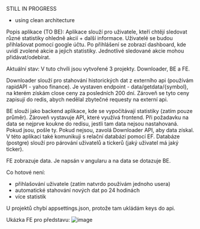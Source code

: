 STILL IN PROGRESS

- using clean architecture

Popis aplikace (TO BE):
Aplikace slouží pro uživatele, kteří chtějí sledovat různé statistiky ohledně akcií + další informace. Uživatelé se budou přihlašovat pomocí google účtu. Po přihlášení se zobrazí dashboard, kde uvidí zvolené akcie a jejich statistiky. Jednotlivé sledované akcie mohou přidávat/odebírat.

Aktuální stav:
V tuto chvíli jsou vytvořené 3 projekty. Downloader, BE a FE. 

Downloader slouží pro stahování historických dat z externího api (používám rapidAPI - yahoo finance). Je vystaven endpoint - data/getdata/{symbol}, na kterém získám close ceny za posledních 200 dní. Zároveň se tyto ceny zapisují do redis, abych nedělal zbytečné requesty na externí api. 

BE slouží jako backend aplikace, kde se vypočítávají statistiky (zatím pouze průměr). Zároveň vystavuje API, které využívá frontend. Při požadavku na data se nejprve koukne do redisu, jestli tam data nejsou nastahovaná. Pokud jsou, pošle ty. Pokud nejsou, zavolá Downloader API, aby data získal. V této aplikaci také komunikuji s relační databází pomocí EF. Databáze (postgre) slouží pro párování uživatelů a tickerů (jaký uživatel má jaký ticker).

FE zobrazuje data. Je napsán v angularu a na data se dotazuje BE.

Co hotové není:
- přihlašování uživatele (zatím natvrdo používám jednoho usera)
- automatické stahování nových dat po 24 hodinách
- více statistik


U projektů chybí appsettings.json, protože tam ukládám keys do api.


Ukázka FE pro představu:
![image](https://user-images.githubusercontent.com/32337795/182935897-19cf77c6-ba2a-43b9-92d2-93b429827725.png)
